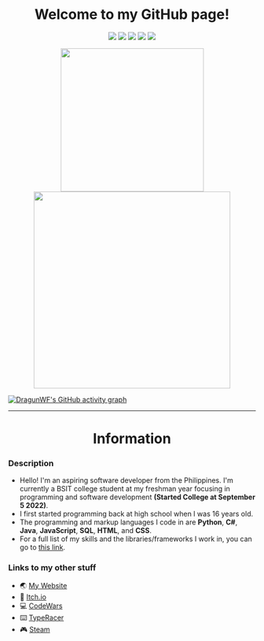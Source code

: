 <h1 align="center">Welcome to my GitHub page!</h1>

<p align="center">
  <img src="https://img.shields.io/badge/OS-Windows-informational?style=flat-square&logo=Windows&logoColor=white">
  <img src="https://img.shields.io/badge/OS-MacOS-informational?style=flat-square&logo=apple&logoColor=white">
  <img src="https://visitor-badge-reloaded.herokuapp.com/badge?page_id=DragunWF.DragunWF" />
  <img src="https://img.shields.io/badge/Editor-VSCode-informational?style=flat&logo=visual-studio-code&logoColor=white" />
  <img src="https://img.shields.io/badge/IDE-Visual_Studio-informational?style=flat&logo=visual-studio-code&logoColor=white" />
</p>

<div align="center">
  <a href="https://github.com/anuraghazra/github-readme-stats">
    <img width="291" src="https://github-readme-stats.vercel.app/api/top-langs/?username=DragunWF&layout=compact&theme=merko&langs_count=8" />
  </a>
  <a href="https://github.com/DenverCoder1/github-readme-streak-stats">
    <img width="400" src="https://github-readme-streak-stats.herokuapp.com/?user=DragunWF&theme=merko">
  </a>
</div>

[![DragunWF's GitHub activity graph](https://activity-graph.herokuapp.com/graph?username=DragunWF&&theme=xcode)](https://github.com/DragunWF)

---

<h1 align="center">Information</h1>

### Description

- Hello! I'm an aspiring software developer from the Philippines. I'm currently a BSIT college student at my freshman year focusing in programming and software development **(Started College at September 5 2022)**.
- I first started programming back at high school when I was 16 years old.
- The programming and markup languages I code in are **Python**, **C#**, **Java**, **JavaScript**, **SQL**, **HTML**, and **CSS**.
- For a full list of my skills and the libraries/frameworks I work in, you can go to [this link](https://dragunwf.herokuapp.com/skills/more).

### Links to my other stuff

- :earth_asia: [My Website](https://dragunwf.herokuapp.com/)
- :space_invader: [Itch.io](https://dragonwf.itch.io/)
- :computer: [CodeWars](https://www.codewars.com/users/DragonWF)
- :keyboard: [TypeRacer](https://data.typeracer.com/pit/profile?user=dragonwf)
- :video_game: [Steam](https://steamcommunity.com/profiles/76561198201145658)
